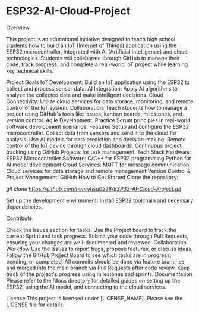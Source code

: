 # ESP32-AI-Cloud-Project
Overview

This project is an educational initiative designed to teach high school students how to build an IoT (Internet of Things) application using the ESP32 microcontroller, integrated with AI (Artificial Intelligence) and cloud technologies. Students will collaborate through GitHub to manage their code, track progress, and complete a real-world IoT project while learning key technical skills.

Project Goals
IoT Development: Build an IoT application using the ESP32 to collect and process sensor data.
AI Integration: Apply AI algorithms to analyze the collected data and make intelligent decisions.
Cloud Connectivity: Utilize cloud services for data storage, monitoring, and remote control of the IoT system.
Collaboration: Teach students how to manage a project using GitHub's tools like issues, kanban boards, milestones, and version control.
Agile Development: Practice Scrum principles in real-world software development scenarios.
Features
Setup and configure the ESP32 microcontroller.
Collect data from sensors and send it to the cloud for analysis.
Use AI models for data prediction and decision-making.
Remote control of the IoT device through cloud dashboards.
Continuous project tracking using GitHub Projects for task management.
Tech Stack
Hardware: ESP32 Microcontroller
Software:
C/C++ for ESP32 programming
Python for AI model development
Cloud Services:
MQTT for message communication
Cloud services for data storage and remote management
Version Control & Project Management: GitHub
How to Get Started
Clone the repository:

*git clone https://github.com/henryhsu0228/ESP32-AI-Cloud-Project.git*

Set up the development environment:
Install ESP32 toolchain and necessary dependencies.

Contribute:

Check the Issues section for tasks.
Use the Project board to track the current Sprint and task progress.
Submit your code through Pull Requests, ensuring your changes are well-documented and reviewed.
Collaboration Workflow
Use the Issues to report bugs, propose features, or discuss ideas.
Follow the GitHub Project Board to see which tasks are in progress, pending, or completed.
All commits should be done via feature branches and merged into the main branch via Pull Requests after code review.
Keep track of the project's progress using milestones and sprints.
Documentation
Please refer to the /docs directory for detailed guides on setting up the ESP32, using the AI model, and connecting to the cloud services.

License
This project is licensed under [LICENSE_NAME]. Please see the LICENSE file for details.
